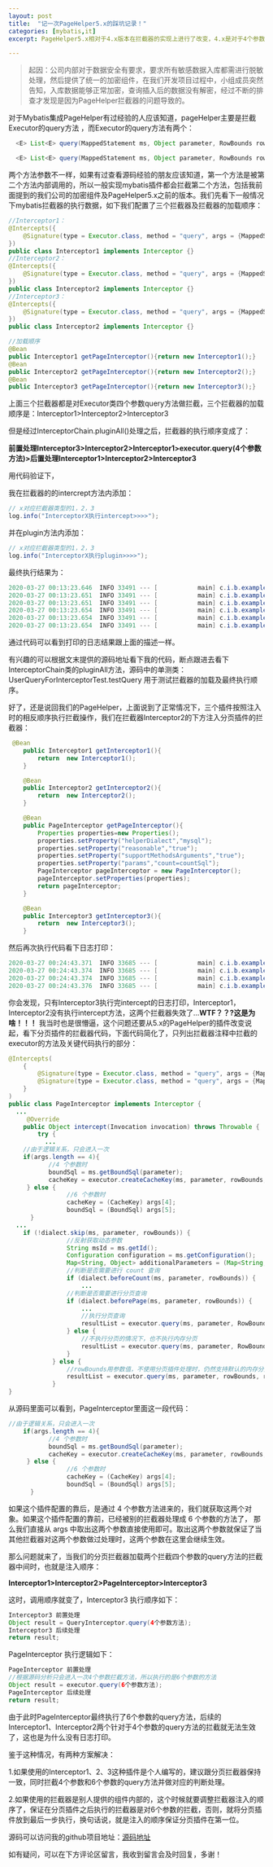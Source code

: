 ```yaml
---
layout: post
title:  "记一次PageHelper5.x的踩坑记录！"
categories: [mybatis,it]
excerpt: PageHelper5.x相对于4.x版本在拦截器的实现上进行了改变，4.x是对于4个参数的query方法做了拦截，5.x版本后同时对4个参数、6个参数的方法做了拦截，接下来我们具体看下

---
```


> 起因：公司内部对于数据安全有要求，要求所有敏感数据入库都需进行脱敏处理，然后提供了统一的加密组件，在我们开发项目过程中，小组成员突然告知，入库数据能够正常加密，查询插入后的数据没有解密，经过不断的排查才发现是因为PageHelper拦截器的问题导致的。

对于Mybatis集成PageHelper有过经验的人应该知道，pageHelper主要是拦截Executor的query方法 ，而Executor的query方法有两个：

```java
  <E> List<E> query(MappedStatement ms, Object parameter, RowBounds rowBounds, ResultHandler resultHandler, CacheKey cacheKey, BoundSql boundSql) throws SQLException;

  <E> List<E> query(MappedStatement ms, Object parameter, RowBounds rowBounds, ResultHandler resultHandler) throws SQLException;
```

两个方法参数不一样，如果有过查看源码经验的朋友应该知道，第一个方法是被第二个方法内部调用的，所以一般实现mybatis插件都会拦截第二个方法，包括我前面提到的我们公司的加密组件及PageHelper5.x之前的版本。我们先看下一般情况下mybatis拦截器的执行数据，如下我们配置了三个拦截器及拦截器的加载顺序：

```java
//Interceptor1：
@Intercepts({
	@Signature(type = Executor.class, method = "query", args = {MappedStatement.class, Object.class, RowBounds.class, ResultHandler.class})
})
public class Interceptor1 implements Interceptor {}
//Interceptor2：
@Intercepts({
	@Signature(type = Executor.class, method = "query", args = {MappedStatement.class, Object.class, RowBounds.class, ResultHandler.class})
})
public class Interceptor2 implements Interceptor {}
//Interceptor3：
@Intercepts({
	@Signature(type = Executor.class, method = "query", args = {MappedStatement.class, Object.class, RowBounds.class, ResultHandler.class})
})
public class Interceptor2 implements Interceptor {}

//加载顺序
@Bean
public Interceptor1 getPageInterceptor(){return new Interceptor1();}
@Bean
public Interceptor2 getPageInterceptor(){return new Interceptor2();}
@Bean
public Interceptor3 getPageInterceptor(){return new Interceptor3();}
```

上面三个拦截器都是对Executor类四个参数query方法做拦截，三个拦截器的加载顺序是：Interceptor1>Interceptor2>Interceptor3

但是经过InterceptorChain.pluginAll()处理之后，拦截器的执行顺序变成了：

**前置处理Interceptor3>Interceptor2>Interceptor1>executor.query(4个参数方法)>后置处理Interceptor1>Interceptor2>Interceptor3**

用代码验证下，

我在拦截器的的intercrept方法内添加：

```java
// x对应拦截器类型的1，2，3
log.info("InterceptorX执行intercept>>>>");
```

并在plugin方法内添加：

```java
// x对应拦截器类型的1，2，3
log.info("InterceptorX执行plugin>>>>");
```

最终执行结果为：

```java
2020-03-27 00:13:23.646  INFO 33491 --- [           main] c.i.b.example.interceptor.Interceptor1   : Interceptor1执行plugin>>>>
2020-03-27 00:13:23.651  INFO 33491 --- [           main] c.i.b.example.interceptor.Interceptor2   : Interceptor2执行plugin>>>>
2020-03-27 00:13:23.651  INFO 33491 --- [           main] c.i.b.example.interceptor.Interceptor3   : Interceptor3执行plugin>>>>
2020-03-27 00:13:23.654  INFO 33491 --- [           main] c.i.b.example.interceptor.Interceptor3   : Interceptor3执行intercept>>>>
2020-03-27 00:13:23.654  INFO 33491 --- [           main] c.i.b.example.interceptor.Interceptor2   : Interceptor2执行intercept>>>>
2020-03-27 00:13:23.654  INFO 33491 --- [           main] c.i.b.example.interceptor.Interceptor1   : Interceptor1执行intercept>>>>

```

通过代码可以看到打印的日志结果跟上面的描述一样。

有兴趣的可以根据文末提供的源码地址看下我的代码，断点跟进去看下InterceptorChain类的pluginAll方法，源码中的单测类：UserQueryForInterceptorTest.testQuery 用于测试拦截器的加载及最终执行顺序。

好了，还是说回我们的PageHelper，上面说到了正常情况下，三个插件按照注入时的相反顺序执行拦截操作，我们在拦截器Interceptor2的下方注入分页插件的拦截器：

```java
 @Bean
    public Interceptor1 getInterceptor1(){
        return  new Interceptor1();
    }

    @Bean
    public Interceptor2 getInterceptor2(){
        return  new Interceptor2();
    }

    @Bean
    public PageInterceptor getPageInterceptor(){
        Properties properties=new Properties();
        properties.setProperty("helperDialect","mysql");
        properties.setProperty("reasonable","true");
        properties.setProperty("supportMethodsArguments","true");
        properties.setProperty("params","count=countSql");
        PageInterceptor pageInterceptor = new PageInterceptor();
        pageInterceptor.setProperties(properties);
        return pageInterceptor;
    }

    @Bean
    public Interceptor3 getInterceptor3(){
        return  new Interceptor3();
    }
```

然后再次执行代码看下日志打印：

```java
2020-03-27 00:24:43.371  INFO 33685 --- [           main] c.i.b.example.interceptor.Interceptor1   : Interceptor1执行plugin>>>>
2020-03-27 00:24:43.374  INFO 33685 --- [           main] c.i.b.example.interceptor.Interceptor2   : Interceptor2执行plugin>>>>
2020-03-27 00:24:43.374  INFO 33685 --- [           main] c.i.b.example.interceptor.Interceptor3   : Interceptor3执行plugin>>>>
2020-03-27 00:24:43.376  INFO 33685 --- [           main] c.i.b.example.interceptor.Interceptor3   : Interceptor3执行intercept>>>>
```

你会发现，只有Interceptor3执行完intercept的日志打印，Interceptor1，Interceptor2没有执行intercept方法，这两个拦截器失效了...**WTF？？?这是为啥！！！** 我当时也是很懵逼，这个问题还要从5.x的PageHelper的插件改变说起，看下分页插件的拦截器代码，下面代码简化了，只列出拦截器注释中拦截的executor的方法及关键代码执行的部分：

```java
@Intercepts(
    {
        @Signature(type = Executor.class, method = "query", args = {MappedStatement.class, Object.class, RowBounds.class, ResultHandler.class}),
        @Signature(type = Executor.class, method = "query", args = {MappedStatement.class, Object.class, RowBounds.class, ResultHandler.class, CacheKey.class, BoundSql.class}),
    }
)
public class PageInterceptor implements Interceptor {
  ...
     @Override
    public Object intercept(Invocation invocation) throws Throwable {
        try {
          ...
    //由于逻辑关系，只会进入一次
    if(args.length == 4){
           //4 个参数时
           boundSql = ms.getBoundSql(parameter);
           cacheKey = executor.createCacheKey(ms, parameter, rowBounds, boundSql);
     } else {
                //6 个参数时
                cacheKey = (CacheKey) args[4];
                boundSql = (BoundSql) args[5];
      }
  ...
    if (!dialect.skip(ms, parameter, rowBounds)) {
                //反射获取动态参数
                String msId = ms.getId();
                Configuration configuration = ms.getConfiguration();
                Map<String, Object> additionalParameters = (Map<String, Object>) additionalParametersField.get(boundSql);
                //判断是否需要进行 count 查询
                if (dialect.beforeCount(ms, parameter, rowBounds)) {
                    ...
                //判断是否需要进行分页查询
                if (dialect.beforePage(ms, parameter, rowBounds)) {
                    ...
                    //执行分页查询
                    resultList = executor.query(ms, parameter, RowBounds.DEFAULT, resultHandler, pageKey, pageBoundSql);
                } else {
                    //不执行分页的情况下，也不执行内存分页
                    resultList = executor.query(ms, parameter, RowBounds.DEFAULT, resultHandler, cacheKey, boundSql);
                }
            } else {
                //rowBounds用参数值，不使用分页插件处理时，仍然支持默认的内存分页
                resultList = executor.query(ms, parameter, rowBounds, resultHandler, cacheKey, boundSql);
            }
}
```



从源码里面可以看到，PageInterceptor里面这一段代码：

```java
//由于逻辑关系，只会进入一次
    if(args.length == 4){
           //4 个参数时
           boundSql = ms.getBoundSql(parameter);
           cacheKey = executor.createCacheKey(ms, parameter, rowBounds, boundSql);
     } else {
                //6 个参数时
                cacheKey = (CacheKey) args[4];
                boundSql = (BoundSql) args[5];
      }
```

如果这个插件配置的靠后，是通过 4 个参数方法进来的，我们就获取这两个对象。如果这个插件配置的靠前，已经被别的拦截器处理成 6 个参数的方法了， 那么我们直接从 args 中取出这两个参数直接使用即可。取出这两个参数就保证了当其他拦截器对这两个参数做过处理时，这两个参数在这里会继续生效。

那么问题就来了，当我们的分页拦截器加载两个拦截四个参数的query方法的拦截器中间时，也就是注入顺序：

**Interceptor1>Interceptor2>PageInterceptor>Interceptor3**

这时，调用顺序就变了，Interceptor3 执行顺序如下：

```java
Interceptor3 前置处理      
Object result = QueryInterceptor.query(4个参数方法);     
Interceptor3 后续处理   
return result;
```

PageInterceptor 执行逻辑如下：

```java
PageInterceptor 前置处理
//根据源码分析只会进入一次4个参数拦截方法，所以执行的是6个参数的方法
Object result = executor.query(6个参数方法);     
PageInterceptor 后续处理   
return result;
```

由于此时PageInterceptor最终执行了6个参数的query方法，后续的Interceptor1、Interceptor2两个针对于4个参数的query方法的拦截就无法生效了，这也是为什么没有日志打印。

鉴于这种情况，有两种方案解决：

1.如果使用的Interceptor1、2、3这种插件是个人编写的，建议跟分页拦截器保持一致，同时拦截4个参数和6个参数的query方法并做对应的判断处理。

2.如果使用的拦截器是别人提供的组件内部的，这个时候就要调整拦截器注入的顺序了，保证在分页插件之后执行的拦截器是对6个参数的拦截，否则，就将分页插件放到最后一步执行，换句话说，就是注入的顺序保证分页插件在第一位。

源码可以访问我的github项目地址：[源码地址](https://github.com/gdspw/blog-demo)

如有疑问，可以在下方评论区留言，我收到留言会及时回复，多谢！

